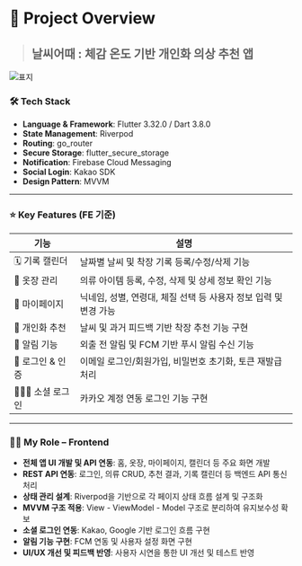# 📜 Project Overview

> ## 날씨어때 : 체감 온도 기반 개인화 의상 추천 앱
![표지](https://github.com/user-attachments/assets/62646706-b211-457c-aa22-c3d1c183d7cb)

### 🛠️ Tech Stack
* **Language & Framework**: Flutter 3.32.0 / Dart 3.8.0
* **State Management**: Riverpod
* **Routing**: go\_router
* **Secure Storage**: flutter\_secure\_storage
* **Notification**: Firebase Cloud Messaging
* **Social Login**: Kakao SDK
* **Design Pattern**: MVVM

---

### ⭐ Key Features (FE 기준)

| 기능              | 설명                                      |
| --------------- | --------------------------------------- |
| 🗓 기록 캘린더       | 날짜별 날씨 및 착장 기록 등록/수정/삭제 기능              |
| 🧥 옷장 관리        | 의류 아이템 등록, 수정, 삭제 및 상세 정보 확인 기능         |
| 👤 마이페이지        | 닉네임, 성별, 연령대, 체질 선택 등 사용자 정보 입력 및 변경 가능 |
| 🧠 개인화 추천       | 날씨 및 과거 피드백 기반 착장 추천 기능 구현              |
| 🔔 알림 기능        | 외출 전 알림 및 FCM 기반 푸시 알림 수신 기능            |
| 🔐 로그인 & 인증     | 이메일 로그인/회원가입, 비밀번호 초기화, 토큰 재발급 처리       |
| 🧑‍🤝‍🧑 소셜 로그인 | 카카오 계정 연동 로그인 기능 구현                     |

---

### 👩‍💻 My Role – Frontend

* **전체 앱 UI 개발 및 API 연동**: 홈, 옷장, 마이페이지, 캘린더 등 주요 화면 개발
* **REST API 연동**: 로그인, 의류 CRUD, 추천 결과, 기록 캘린더 등 백엔드 API 통신 처리
* **상태 관리 설계**: Riverpod을 기반으로 각 페이지 상태 흐름 설계 및 구조화
* **MVVM 구조 적용**: View - ViewModel - Model 구조로 분리하여 유지보수성 확보
* **소셜 로그인 연동**: Kakao, Google 기반 로그인 흐름 구현
* **알림 기능 구현**: FCM 연동 및 사용자 설정 화면 구현
* **UI/UX 개선 및 피드백 반영**: 사용자 시연을 통한 UI 개선 및 테스트 반영

